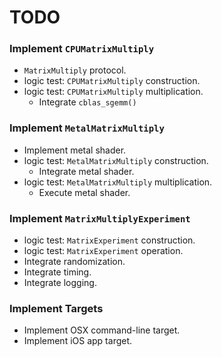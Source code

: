 TODO
====

### Implement `CPUMatrixMultiply`
- `MatrixMultiply` protocol.
- logic test: `CPUMatrixMultiply` construction.
- logic test: `CPUMatrixMultiply` multiplication.
    - Integrate `cblas_sgemm()`

### Implement `MetalMatrixMultiply`
- Implement metal shader.
- logic test: `MetalMatrixMultiply` construction.
    - Integrate metal shader.
- logic test: `MetalMatrixMultiply` multiplication.
    - Execute metal shader.

### Implement `MatrixMultiplyExperiment`
- logic test: `MatrixExperiment` construction.
- logic test: `MatrixExperiment` operation.
- Integrate randomization.
- Integrate timing.
- Integrate logging.

### Implement Targets
- Implement OSX command-line target.
- Implement iOS app target.
